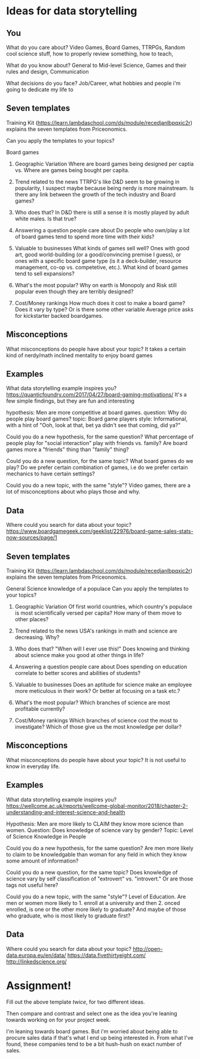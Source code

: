 # Ideas for data storytelling

## You

What do you care about?
Video Games, Board Games, TTRPGs, Random cool science stuff, how to properly review something, how to teach, 

What do you know about?
General to Mid-level Science, Games and their rules and design, Communication

What decisions do you face?
Job/Career, what hobbies and people i'm going to dedicate my life to


## Seven templates

Training Kit (https://learn.lambdaschool.com/ds/module/recedjanlbpqxic2r) explains the seven templates from Priceonomics.

Can you apply the templates to your topics? 

Board games

1. Geographic Variation
Where are board games being designed per captia vs. Where are games being bought per capita. 


2. Trend related to the news
TTRPG's like D&D seem to be growing in popularity, I suspect maybe because being nerdy is more mainstream.
Is there any link between the growth of the tech industry and Board games?


3. Who does that?
In D&D there is still a sense it is mostly played by adult white males. Is that true?


4. Answering a question people care about
Do people who own/play a lot of board games tend to spend more time with their kids?


5. Valuable to businesses
What kinds of games sell well? Ones with good art, good world-building (or a good/convincing premise I guess), or ones with a specific board game type (is it a deck-builder, resource management, co-op vs. competetive, etc.). What kind of board games tend to sell expansions?


6. What's the most popular?
Why on earth is Monopoly and Risk still popular even though they are terribly designed?


7. Cost/Money rankings
How much does it cost to make a board game? Does it vary by type? Or is there some other variable
Average price asks for kickstarter backed boardgames.


## Misconceptions

What misconceptions do people have about your topic?
It takes a certain kind of nerdy/math inclined mentality to enjoy board games


## Examples

What data storytelling example inspires you?
https://quanticfoundry.com/2017/04/27/board-gaming-motivations/
It's a few simple findings, but they are fun and interesting

hypothesis: Men are more competitive at board games.
question: Why do people play board games?
topic: Board game players
style: Informational, with a hint of "Ooh, look at that, bet ya didn't see that coming, did ya?"

Could you do a new hypothesis, for the same question?
What percentage of people play for "social interaction" play with friends vs. family? Are board games more a "friends" thing than "family" thing?


Could you do a new question, for the same topic?
What board games do we play? Do we prefer certain combination of games, i.e do we prefer certain mechanics to have certain settings?


Could you do a new topic, with the same "style"?
Video games, there are a lot of misconceptions about who plays those and why.


## Data

Where could you search for data about your topic?
https://www.boardgamegeek.com/geeklist/22976/board-game-sales-stats-now-sources/page/1


## Seven templates

Training Kit (https://learn.lambdaschool.com/ds/module/recedjanlbpqxic2r) explains the seven templates from Priceonomics.

General Science knowledge of a populace
Can you apply the templates to your topics? 


1. Geographic Variation
Of first world countries, which country's populace is most scientifically versed per capita?
How many of them move to other places?

2. Trend related to the news
USA's rankings in math and science are decreasing. Why?


3. Who does that?
"When will I ever use this!"
Does knowing and thinking about science make you good at other things in life?


4. Answering a question people care about
Does spending on education correlate to better scores and abilities of students?


5. Valuable to businesses
Does an aptitude for science make an employee more meticulous in their work? Or better at focusing on a task etc.?


6. What's the most popular?
Which branches of science are most profitable currently? 


7. Cost/Money rankings
Which branches of science cost the most to investigate? Which of those give us the most knowledge per dollar?


## Misconceptions

What misconceptions do people have about your topic?
It is not useful to know in everyday life.


## Examples

What data storytelling example inspires you?
https://wellcome.ac.uk/reports/wellcome-global-monitor/2018/chapter-2-understanding-and-interest-science-and-health

Hypothesis: Men are more likely to CLAIM they know more science than women. 
Question: Does knowledge of science vary by gender?
Topic: Level of Science Knowledge in People


Could you do a new hypothesis, for the same question?
Are men more likely to claim to be knowledgable than woman for any field in which they know some amount of information?


Could you do a new question, for the same topic?
Does knowledge of science vary by self classification of "extrovert" vs. "introvert." Or are those tags not useful here?


Could you do a new topic, with the same "style"?
Level of Education. Are men or women more likely to 1. enroll at a university and then 2. onced enrolled, is one or the other more likely to graduate? And maybe of those who graduate, who is most likely to graduate first?

## Data

Where could you search for data about your topic?
http://open-data.europa.eu/en/data/
https://data.fivethirtyeight.com/
http://linkedscience.org/

# Assignment!

Fill out the above template *twice*, for two different ideas.

Then compare and contrast and select one as the idea you're leaning towards
working on for your project week.

I'm leaning towards board games. But i'm worried about being able to procure sales data if that's what I end up being interested in. From what I've found, these companies tend to be a bit hush-hush on exact number of sales.

